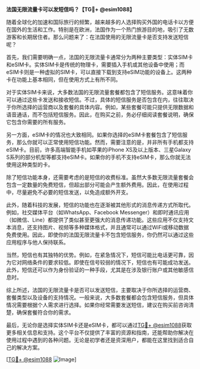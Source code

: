 **法国无限流量卡可以发短信吗？【TG💪+ @esim1088】**

随着全球化的加速和国际旅行的频繁，越来越多的人选择购买外国的电话卡以方便在国外的生活和工作。特别是在欧洲，法国作为一个热门旅游目的地，吸引了无数游客和长期居住者。那么问题来了：在法国使用的无限流量卡是否支持发送短信呢？

首先，我们需要明确一点，法国的无限流量卡通常分为两种主要类型：实体SIM卡和eSIM卡。实体SIM卡是传统的物理卡，需要插入手机或其他设备中使用；而eSIM卡则是一种虚拟的SIM卡，可以直接下载到支持eSIM功能的设备上。这两种卡在功能上基本相同，但在使用方式上有所不同。

对于实体SIM卡来说，大多数法国的无限流量套餐都包含了短信服务。这意味着你可以通过这些卡发送和接收短信。不过，具体的短信服务是否包含在内，往往取决于你所选择的运营商以及套餐的具体内容。例如，某些套餐可能只提供无限数据和语音通话，而不包括短信服务。因此，在购买之前，务必仔细阅读套餐说明，确保它包含你需要的所有服务。

另一方面，eSIM卡的情况也大致相同。如果你选择的eSIM卡套餐包含了短信服务，那么你就可以正常使用短信功能。然而，需要注意的是，并非所有手机都支持eSIM卡。目前，许多高端智能手机如苹果的iPhone XS及以上版本、三星Galaxy S系列的部分机型等都支持eSIM卡。如果你的手机不支持eSIM卡，那么你就无法使用这种类型的卡。

除了短信功能本身，还需要考虑的是短信的收费标准。虽然大多数无限流量套餐会包含一定数量的免费短信，但超出部分可能会产生额外费用。因此，在使用过程中，尽量避免不必要的短信发送，以免造成额外开支。

此外，随着科技的发展，短信的功能也在逐渐被其他形式的消息传递方式所取代。例如，社交媒体平台（如WhatsApp、Facebook Messenger）和即时通讯应用（如微信、Line）都提供了类似甚至更强大的消息传递功能。这些应用不仅支持文本消息，还支持图片、视频等多种媒体格式，并且通常可以通过WiFi或移动数据免费使用。因此，即使你的法国无限流量卡不包含短信服务，你仍然可以通过这些应用程序与他人保持联系。

当然，短信也有其独特的优势。例如，在紧急情况下，短信可能比电话更可靠，因为它对网络条件的要求较低。即使在信号较弱的情况下，短信也有可能成功发送。此外，短信还可以作为身份验证的一种手段，尤其是在涉及银行账户或其他敏感信息时。

综上所述，法国的无限流量卡是否可以发送短信，主要取决于你所选择的运营商、套餐类型以及设备的支持情况。一般来说，大多数套餐都会包含短信服务，但具体情况需要根据个人需求进行选择。如果你经常需要发送短信，建议在购买前咨询清楚，确保套餐符合你的需求。

最后，无论你是选择实体SIM卡还是eSIM卡，都可以通过[TG💪+ @esim1088](https://t.me/s/esim1088)获取更多相关信息和支持。这个平台不仅提供了丰富的资源和指南，还能帮助你解决在使用过程中遇到的各种问题。无论是初学者还是资深用户，都能在这里找到适合自己的解决方案。

[[TG💪+ @esim1088](https://t.me/s/esim1088) ![Image](https://i.postimg.cc/4NQfJmqS/Snipaste-2025-05-13-00-14-12.png)]